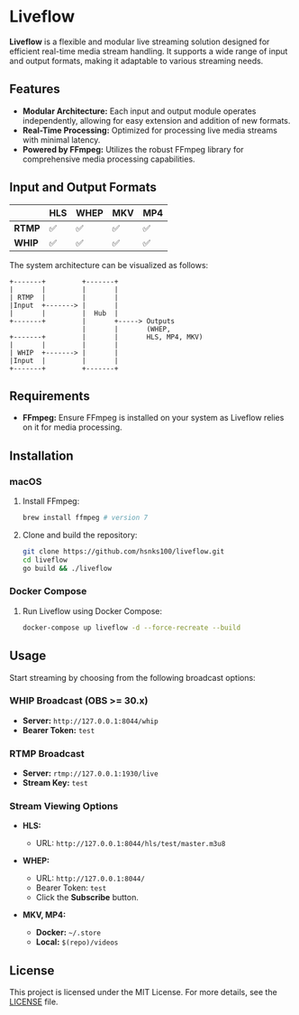 # **Liveflow**

**Liveflow** is a flexible and modular live streaming solution designed for efficient real-time media stream handling. It supports a wide range of input and output formats, making it adaptable to various streaming needs.

## **Features**

- **Modular Architecture:** Each input and output module operates independently, allowing for easy extension and addition of new formats.
- **Real-Time Processing:** Optimized for processing live media streams with minimal latency.
- **Powered by FFmpeg:** Utilizes the robust FFmpeg library for comprehensive media processing capabilities.

## **Input and Output Formats**

|            | **HLS** | **WHEP** | **MKV** | **MP4** |
|------------|---------|----------|---------|---------|
| **RTMP**   |    ✅    |    ✅    |    ✅    |    ✅    |
| **WHIP**   |    ✅    |    ✅    |    ✅    |    ✅    |

The system architecture can be visualized as follows:

```
+-------+         +-------+
|       |         |       |
| RTMP  |         |       |
|Input  +-------> |       |
|       |         |  Hub  |
+-------+         |       +-----> Outputs
                  |       |       (WHEP,
+-------+         |       |       HLS, MP4, MKV)
|       |         |       |
| WHIP  +-------> |       |
|Input  |         |       |
+-------+         +-------+
```

## **Requirements**

- **FFmpeg:** Ensure FFmpeg is installed on your system as Liveflow relies on it for media processing.

## **Installation**

### **macOS**
1. Install FFmpeg:
   ```bash
   brew install ffmpeg # version 7
   ```
2. Clone and build the repository:
   ```bash
   git clone https://github.com/hsnks100/liveflow.git
   cd liveflow
   go build && ./liveflow 
   ```

### **Docker Compose**
1. Run Liveflow using Docker Compose:
   ```bash
   docker-compose up liveflow -d --force-recreate --build
   ```

## **Usage**

Start streaming by choosing from the following broadcast options:

### **WHIP Broadcast (OBS >= 30.x)**
- **Server:** `http://127.0.0.1:8044/whip`
- **Bearer Token:** `test`

### **RTMP Broadcast**
- **Server:** `rtmp://127.0.0.1:1930/live`
- **Stream Key:** `test`

### **Stream Viewing Options**

- **HLS:**
    - URL: `http://127.0.0.1:8044/hls/test/master.m3u8`

- **WHEP:**
    - URL: `http://127.0.0.1:8044/`
    - Bearer Token: `test`
    - Click the **Subscribe** button.

- **MKV, MP4:**
    - **Docker:** `~/.store`
    - **Local:** `$(repo)/videos`

## **License**

This project is licensed under the MIT License. For more details, see the [LICENSE](LICENSE) file.

